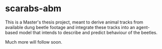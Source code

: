 # scarabs-abm

This is a Master's thesis project, meant to derive animal tracks from available dung beetle footage and integrate these tracks into an agent-based model that intends to describe and predict behaviour of the beetles.

Much more will follow soon.